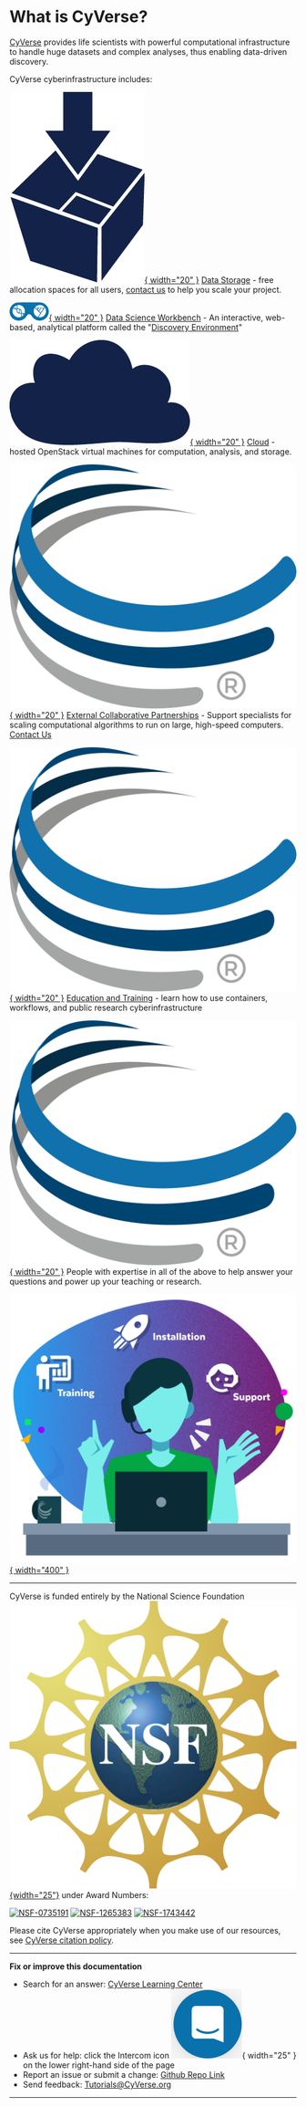 # What is CyVerse?

[CyVerse](https://cyverse.org) provides life scientists with powerful computational infrastructure to handle huge datasets and complex analyses, thus enabling data-driven discovery.

CyVerse cyberinfrastructure includes:

[![!](assets/data_store/datastore-icon.png "Data Storage"){ width="20" }](https://cyverse.org/data-store) [Data Storage](https://cyverse.org/data-store) - free allocation spaces for all users, [contact us](https://user.cyverse.org/requests/2) to help you scale your project.

[![!](assets/de/de_icon.png "Discovery Environment"){ width="20" }](https://user.cyverse.org/services/2) [Data Science Workbench](https://user.cyverse.org/services/2)  - An interactive, web-based, analytical platform called the "[Discovery Environment](https://de.cyverse.org)"

[![!](assets/atmosphere/atmosphere-icon.png "Atmosphere"){ width="20" }](https://user.cyverse.org/services/1) [Cloud](https://user.cyverse.org/services/1) - hosted OpenStack virtual machines for computation, analysis, and storage.

[![!](assets/cyverse_globe_cmyk.png "ECP"){ width="20" }](https://cyverse.org/ecp) [External Collaborative Partnerships](https://cyverse.org/ecp) - Support specialists for scaling computational algorithms to run on large, high-speed computers. [Contact Us](https://user.cyverse.org/requests/3)

[![!](assets/cyverse_globe_cmyk.png "EOT"){ width="20" }](https://cyverse.org/teach) [Education and Training](https://cyverse.org/teach) - learn how to use containers, workflows, and public research cyberinfrastructure

[![!](assets/cyverse_globe_cmyk.png "ECP"){ width="20" }](https://user.cyverse.org/requests/8) People with expertise in all of the above to help answer your questions and power up your teaching or research. 

[![!](assets/pro_service_person.png "ECP"){ width="400" }](https://user.cyverse.org/requests/8)

-----------------------------------------------------------------------

CyVerse is funded entirely by the National Science Foundation [![NSF](assets/nsf.png){width="25"}](https://nsf.gov) under Award Numbers:

[![NSF-0735191](https://img.shields.io/badge/NSF-0735191-blue.svg)](https://www.nsf.gov/awardsearch/showAward?AWD_ID=0735191)  [![NSF-1265383](https://img.shields.io/badge/NSF-1265383-blue.svg)](https://www.nsf.gov/awardsearch/showAward?AWD_ID=1265383)  [![NSF-1743442](https://img.shields.io/badge/NSF-1743442-blue.svg)](https://www.nsf.gov/awardsearch/showAward?AWD_ID=1743442)

Please cite CyVerse appropriately when you make use of our resources, see [CyVerse citation policy](https://cyverse.org/policies/cite-cyverse).

-----------------------------------------------------------------------

**Fix or improve this documentation**

  - Search for an answer:
     [CyVerse Learning Center](https://learning.cyverse.org)
  - Ask us for help:
    click the Intercom icon ![Intercom](assets/intercom.png){ width="25" } on the lower right-hand side of the page
  - Report an issue or submit a change:
    [Github Repo Link](https://github.com/cyverse-learning-materials/)
  - Send feedback: <Tutorials@CyVerse.org>
  
------------------------------------------------------------------------
